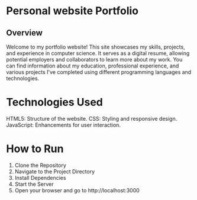 # Personal website  Portfolio
## Overview
Welcome to my portfolio website! This site showcases my skills, projects, and experience in computer science. It serves as a digital resume, allowing potential employers and collaborators to learn more about my work. You can find information about my education, professional experience, and various projects I've completed using different programming languages and technologies.

# Technologies Used
HTML5: Structure of the website.
CSS: Styling and responsive design.
JavaScript: Enhancements for user interaction.

# How to Run
1) Clone the Repository
2) Navigate to the Project Directory
3) Install Dependencies
4) Start the Server
5) Open your browser and go to http://localhost:3000
